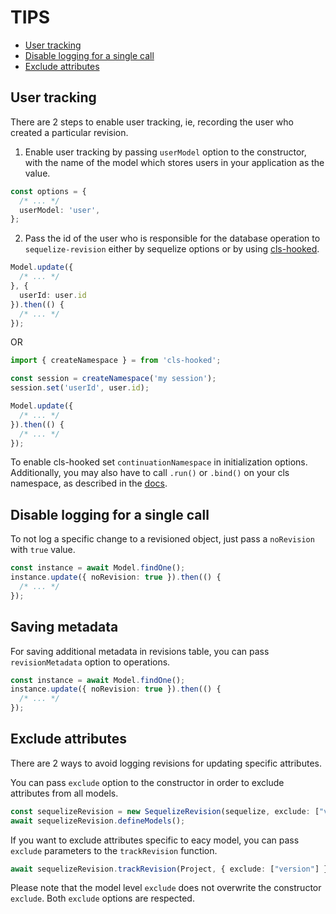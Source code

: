 # TIPS

- [User tracking](#user-tracking)
- [Disable logging for a single call](#disable-logging-for-a-single-call)
- [Exclude attributes](#exclude-attributes)

## User tracking

There are 2 steps to enable user tracking, ie, recording the user who created a particular revision.
1. Enable user tracking by passing `userModel` option to the constructor, with the name of the model which stores users in your application as the value.

```typescript
const options = {
  /* ... */
  userModel: 'user',
};
```
2. Pass the id of the user who is responsible for the database operation to `sequelize-revision` either by sequelize options or by using [cls-hooked](https://www.npmjs.com/package/cls-hooked).

```typescript
Model.update({
  /* ... */
}, {
  userId: user.id
}).then(() {
  /* ... */
});
```
OR

```typescript
import { createNamespace } = from 'cls-hooked';

const session = createNamespace('my session');
session.set('userId', user.id);

Model.update({
  /* ... */
}).then(() {
  /* ... */
});
```

To enable cls-hooked set `continuationNamespace` in initialization options.
Additionally, you may also have to call `.run()` or `.bind()` on your cls namespace, as described in the [docs](https://www.npmjs.com/package/cls-hooked).

## Disable logging for a single call

To not log a specific change to a revisioned object, just pass a `noRevision` with `true` value.

```typescript
const instance = await Model.findOne();
instance.update({ noRevision: true }).then(() {
  /* ... */
});
```

## Saving metadata

For saving additional metadata in revisions table, you can pass `revisionMetadata` option to operations.

```typescript
const instance = await Model.findOne();
instance.update({ noRevision: true }).then(() {
  /* ... */
});
```

## Exclude attributes

There are 2 ways to avoid logging revisions for updating specific attributes.

You can pass `exclude` option to the constructor in order to exclude attributes from all models.

```typescript
const sequelizeRevision = new SequelizeRevision(sequelize, exclude: ["version"]);
await sequelizeRevision.defineModels();
```

If you want to exclude attributes specific to eacy model, you can pass `exclude` parameters to the `trackRevision` function.

```typescript
await sequelizeRevision.trackRevision(Project, { exclude: ["version"] })
```

Please note that the model level `exclude` does not overwrite the constructor `exclude`. Both `exclude` options are respected.